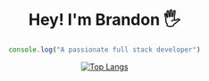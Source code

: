 <h1 align="center">Hey! I'm Brandon 🖐</h1>

<div align="center">
  
```js
console.log("A passionate full stack developer")
```


[![Top Langs](https://github-readme-stats.vercel.app/api/top-langs/?username=cesar-brandon&layout=donut-vertical&theme=prussian&bg_color=00000000#gh-dark-mode-only)](https://github.com/anuraghazra/github-readme-stats)

</div>
